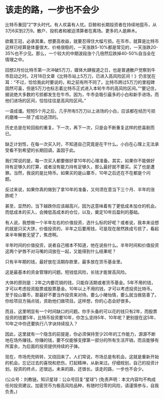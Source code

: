 # 该走的路，一步也不会少

比特币重回“2”字头时代。有人欢喜有人忧。巨鲸和长期投资者在持续地囤币，从3万6买到2万9。散户、投机者和被迫清算者在离场。更多的人是麻木。

欲戴王冠，必承其重。想要高收益，就要忍得住大幅亏损。在币市，就算是比特币这样已经算是体量很大、价格很稳的，一天涨跌5-10%都是常见的，一天涨跌20-35%也不少见。那么，一个较大的中期波段涨个几倍然后跌掉40-50%自当全在情理之中。

回想2月份比特币第一次冲破5万刀，媒体大肆报道之日，也是普通散户觉察到牛市启动之时。2月18日文章《比特币站上5万刀，已进入高风险区间！》仍言犹在耳：“不过，恰恰我此时要说的，和之前有所不同了。比特币跨过5万刀的里程碑固然可喜，但是5万刀也标志着比特币正式进入本轮牛市的高风险区间。”“要记住，据说绝大多数的亏损都发生在牛市。因为，牛市会吸引最多的小白和新手进场，而他们进场的区间，恰恰往往是高风险区间。”

一语成谶。短短5个月之后，几乎所有5万刀以上进场的小白，应该都在经历亏损的磨难——除了成功逃顶的。

历史总是在轮回般的重复。下一次，再下一次，只是会不断重复这样的悲喜剧而已。

缺乏计划性，在每一次买入时，不知道自己究竟是在干什么。小白在心理上无法承受看不到希望的长期回调，盖因于此。

我们常说的是，每一次买入都要做好拿10年的心理准备。其实，如果你不能做好持有足够久的打算，或者没有能力持有足够久，那么最好就不要买。买了也是遭罪。当然，我说的是比特币。如果买的是山寨币，10年之后还在不在都是个问题。

反过来说，如果你真的做到了拿10年的准备，又何须在意当下三个月、半年的涨跌呢？

甚至，显然的，当下越跌你应该越高兴，因为这意味着有了更低成本加仓的机会。而低成本的买入，会摊低高成本的仓位，以及，奠定10年后盈利的基础。

有人说，我想做一个半年左右的价值投资，选什么标的好呢？或者说，我本来设想的就是只买大饼，价值投资的，半年之后要用钱，可是现在居然跌成亏损了，看起来半年解套无望了，焦虑啊。

半年时间的价值投资，说者自己根本不知道，他在说些什么。半年时间和价值投资这两个驴唇不对马嘴的词放在一起，又能得到什么结果呢？

只有半年期的钱，最好放在活期存款里，最多放在货币基金里。

这是最基本的资金管理的问题。短钱低风险，长钱才能冒高风险。

大体的原则是：2年之内要花销的钱，只能存活期或者货币基金。5年不用的钱，才可以考虑投资股票或股票基金。10年以上不用的钱，才可以考虑投资比特币。至于投山寨币，那最好不要当作投资来对待。要么小赌怡情，要么就当做慈善了。你给项目方捐点钱，资助他们做项目。这样想，你的心态会好很多。

而且，这里明显有一个时间缺口的问题。你手头备的可以花的钱只有2年，而股票投资的钱要5年，比特币投资要10年，你怎么坚持5年、10年呢？更别提在这5年、10年之中你还要执行八字诀持续投入？

因此，这里就有一个隐含的前提是，你必须保持至少20年的工作能力，源源不断地在场外赚钱。你赚的钱，要不仅能够支撑第一部分的所有生活开销，而且能够有所富余，为后面的投资提供持续的子弹。

现在，市场兜兜转转，又绕回来了。人们常说，市场总是有机会。这就是重新开始的机会。忘记过去的喜悦和悲伤，打起精神，从新来过。仔细规划，自己的投资计划。投资的终点，还很远。未来的路，还很长。该走的路，一步也不会少。

\(公众号：刘教链。知识星球：公众号回复“星球”\)  \(免责声明：本文内容均不构成任何投资建议。加密货币为极高风险品种，有随时归零的风险，请谨慎参与，自我负责。\)

